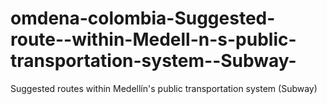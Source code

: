 # omdena-colombia-Suggested-route--within-Medell-n-s-public-transportation-system--Subway-
Suggested routes within Medellín's public transportation system (Subway)
